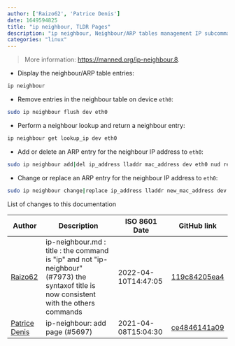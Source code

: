 ```yaml
---
author: ['Raizo62', 'Patrice Denis']
date: 1649594825
title: "ip neighbour, TLDR Pages"
description: "ip neighbour, Neighbour/ARP tables management IP subcommand."
categories: "linux"
---
```

> More information: <https://manned.org/ip-neighbour.8>.

- Display the neighbour/ARP table entries:

```bash
ip neighbour
```

- Remove entries in the neighbour table on device `eth0`:

```bash
sudo ip neighbour flush dev eth0
```

- Perform a neighbour lookup and return a neighbour entry:

```bash
ip neighbour get lookup_ip dev eth0
```

- Add or delete an ARP entry for the neighbour IP address to `eth0`:

```bash
sudo ip neighbour add|del ip_address lladdr mac_address dev eth0 nud reachable
```

- Change or replace an ARP entry for the neighbour IP address to `eth0`:

```bash
sudo ip neighbour change|replace ip_address lladdr new_mac_address dev eth0
```
List of changes to this documentation


Author | Description | ISO 8601 Date | GitHub link
------|-----|-----|-----
[Raizo62](mailto:silicium62-github@yahoo.fr) | ip-neighbour.md : title : the command is "ip" and not "ip-neighbour" (#7973) the syntaxof title is now consistent with the others commands | 2022-04-10T14:47:05 | [119c84205ea4](https://github.com/tldr-pages/tldr/commit/119c84205ea469d0ee438fed30a79cf47bb3012d)
[Patrice Denis](mailto:patrice.denis@gmail.com) | ip-neighbour: add page (#5697) | 2021-04-08T15:04:30 | [ce4846141a09](https://github.com/tldr-pages/tldr/commit/ce4846141a0950fb05d467dd6849a311574c06e0)

